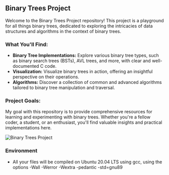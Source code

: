 ## Binary Trees Project

Welcome to the Binary Trees Project repository! This project is a playground for all things binary trees, dedicated to exploring the intricacies of data structures and algorithms in the context of binary trees.

### What You'll Find:

- **Binary Tree Implementations:** Explore various binary tree types, such as binary search trees (BSTs), AVL trees, and more, with clear and well-documented C code.
- **Visualization:** Visualize binary trees in action, offering an insightful perspective on their operations.
- **Algorithms:** Discover a collection of common and advanced algorithms tailored to binary tree manipulation and traversal.


### Project Goals:

My goal with this repository is to provide comprehensive resources for learning and experimenting with binary trees. Whether you're a fellow coder, a student, or an enthusiast, you'll find valuable insights and practical implementations here.

![Binary Trees Project](https://www.dl.dropboxusercontent.com/s/tqkguyhrsco5pe0/q3.png)

### Environment
- All your files will be compiled on Ubuntu 20.04 LTS using gcc, using the options -Wall -Werror -Wextra -pedantic -std=gnu89

